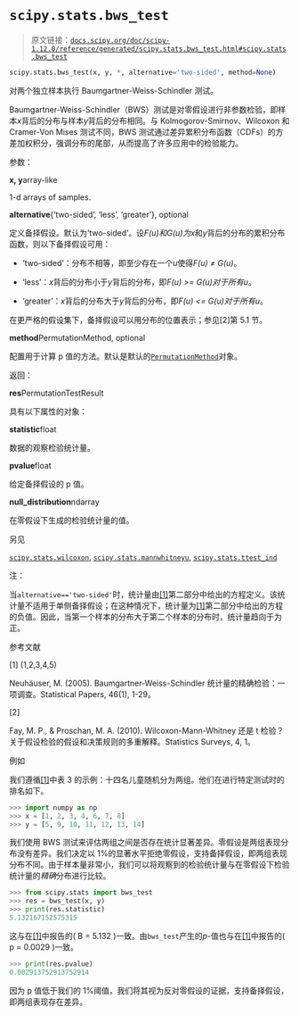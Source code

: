 # `scipy.stats.bws_test`

> 原文链接：[`docs.scipy.org/doc/scipy-1.12.0/reference/generated/scipy.stats.bws_test.html#scipy.stats.bws_test`](https://docs.scipy.org/doc/scipy-1.12.0/reference/generated/scipy.stats.bws_test.html#scipy.stats.bws_test)

```py
scipy.stats.bws_test(x, y, *, alternative='two-sided', method=None)
```

对两个独立样本执行 Baumgartner-Weiss-Schindler 测试。

Baumgartner-Weiss-Schindler（BWS）测试是对零假设进行非参数检验，即样本*x*背后的分布与样本*y*背后的分布相同。与 Kolmogorov-Smirnov、Wilcoxon 和 Cramer-Von Mises 测试不同，BWS 测试通过差异累积分布函数（CDFs）的方差加权积分，强调分布的尾部，从而提高了许多应用中的检验能力。

参数：

**x, y**array-like

1-d arrays of samples.

**alternative**{‘two-sided’, ‘less’, ‘greater’}, optional

定义备择假设。默认为‘two-sided’。设*F(u)*和*G(u)*为*x*和*y*背后的分布的累积分布函数，则以下备择假设可用：

+   ‘two-sided’：分布不相等，即至少存在一个*u*使得*F(u) ≠ G(u)*。

+   ‘less’：*x*背后的分布小于*y*背后的分布，即*F(u) >= G(u)*对于所有*u*。

+   ‘greater’：*x*背后的分布大于*y*背后的分布，即*F(u) <= G(u)*对于所有*u*。

在更严格的假设集下，备择假设可以用分布的位置表示；参见[2]第 5.1 节。

**method**PermutationMethod, optional

配置用于计算 p 值的方法。默认是默认的[`PermutationMethod`](https://docs.scipy.org/doc/scipy-1.12.0/reference/generated/scipy.stats.PermutationMethod.html#scipy.stats.PermutationMethod "scipy.stats.PermutationMethod")对象。

返回：

**res**PermutationTestResult

具有以下属性的对象：

**statistic**float

数据的观察检验统计量。

**pvalue**float

给定备择假设的 p 值。

**null_distribution**ndarray

在零假设下生成的检验统计量的值。

另见

[`scipy.stats.wilcoxon`](https://docs.scipy.org/doc/scipy-1.12.0/reference/generated/scipy.stats.wilcoxon.html#scipy.stats.wilcoxon "scipy.stats.wilcoxon"), [`scipy.stats.mannwhitneyu`](https://docs.scipy.org/doc/scipy-1.12.0/reference/generated/scipy.stats.mannwhitneyu.html#scipy.stats.mannwhitneyu "scipy.stats.mannwhitneyu"), [`scipy.stats.ttest_ind`](https://docs.scipy.org/doc/scipy-1.12.0/reference/generated/scipy.stats.ttest_ind.html#scipy.stats.ttest_ind "scipy.stats.ttest_ind")

注：

当`alternative=='two-sided'`时，统计量由[[1]](#r35d32d386c9d-1)第二部分中给出的方程定义。该统计量不适用于单侧备择假设；在这种情况下，统计量为[[1]](#r35d32d386c9d-1)第二部分中给出的方程的负值。因此，当第一个样本的分布大于第二个样本的分布时，统计量趋向于为正。

参考文献

[1] (1,2,3,4,5)

Neuhäuser, M. (2005). Baumgartner-Weiss-Schindler 统计量的精确检验：一项调查。Statistical Papers, 46(1), 1-29。

[2]

Fay, M. P., & Proschan, M. A. (2010). Wilcoxon-Mann-Whitney 还是 t 检验？关于假设检验的假设和决策规则的多重解释。Statistics Surveys, 4, 1。

例如

我们遵循[[1]](#r35d32d386c9d-1)中表 3 的示例：十四名儿童随机分为两组。他们在进行特定测试时的排名如下。

```py
>>> import numpy as np
>>> x = [1, 2, 3, 4, 6, 7, 8]
>>> y = [5, 9, 10, 11, 12, 13, 14] 
```

我们使用 BWS 测试来评估两组之间是否存在统计显著差异。零假设是两组表现分布没有差异。我们决定以 1%的显著水平拒绝零假设，支持备择假设，即两组表现分布不同。由于样本量非常小，我们可以将观察到的检验统计量与在零假设下检验统计量的*精确*分布进行比较。

```py
>>> from scipy.stats import bws_test
>>> res = bws_test(x, y)
>>> print(res.statistic)
5.132167152575315 
```

这与在[[1]](#r35d32d386c9d-1)中报告的\( B = 5.132 \)一致。由`bws_test`产生的*p*-值也与在[[1]](#r35d32d386c9d-1)中报告的\( p = 0.0029 \)一致。

```py
>>> print(res.pvalue)
0.002913752913752914 
```

因为 p 值低于我们的 1%阈值，我们将其视为反对零假设的证据，支持备择假设，即两组表现存在差异。
